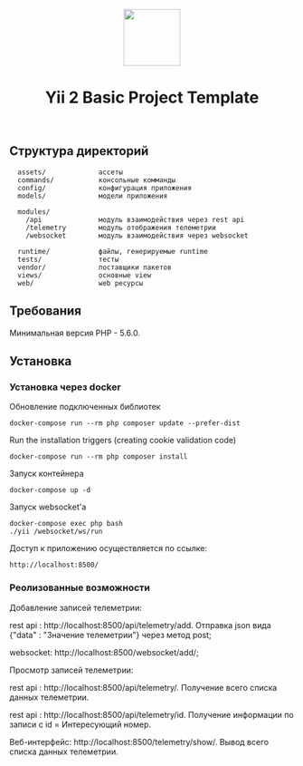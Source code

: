<p align="center">
    <a href="https://github.com/yiisoft" target="_blank">
        <img src="https://avatars0.githubusercontent.com/u/993323" height="100px">
    </a>
    <h1 align="center">Yii 2 Basic Project Template</h1>
    <br>
</p>

Структура директорий
-------------------

      assets/             ассеты
      commands/           консольные комманды
      config/             конфигурация приложения
      models/             модели приложения
      
      modules/
        /api              модуль взаимодействия через rest api
        /telemetry        модуль отображения телеметрии
        /websocket        модуль взаимодействия через websocket
      
      runtime/            файлы, генерируемые runtime
      tests/              тесты
      vendor/             поставщики пакетов
      views/              основные view
      web/                web ресурсы



Требования
------------

Минимальная версия PHP - 5.6.0.


Установка
------------

### Установка через docker

Обновление подключенных библиотек

    docker-compose run --rm php composer update --prefer-dist
    
Run the installation triggers (creating cookie validation code)

    docker-compose run --rm php composer install    
    
Запуск контейнера

    docker-compose up -d
    
Запуск websocket'а

    docker-compose exec php bash
    ./yii /websocket/ws/run

Доступ к приложению осуществляется по ссылке:

    http://localhost:8500/

### Реолизованные возможности

Добавление записей телеметрии:

rest api : http://localhost:8500/api/telemetry/add. Отправка json вида {"data" : "Значение телеметрии"} через метод post;

websocket: http://localhost:8500/websocket/add/;
    


Просмотр записей телеметрии:

rest api     : http://localhost:8500/api/telemetry/.   Получение всего списка данных телеметрии.

rest api     : http://localhost:8500/api/telemetry/id. Получение информации по записи с id = Интересующий номер.

Веб-интерфейс: http://localhost:8500/telemetry/show/.  Вывод всего списка данных телеметрии. 

